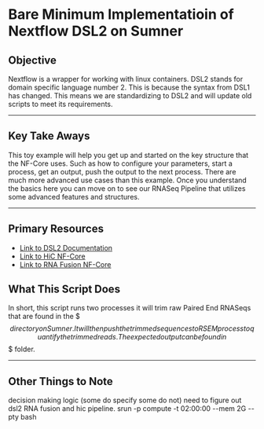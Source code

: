 # Bare Minimum Implementatioin of Nextflow DSL2 on Sumner

## Objective

Nextflow is a wrapper for working with linux containers. DSL2 stands for
domain specific language number 2. This is because the syntax from DSL1 has changed.
This means we are standardizing to DSL2 and will update old scripts to
meet its requirements.
<hr>

## Key Take Aways

This toy example will help you get up and started on the key structure that the
NF-Core uses. Such as how to configure your parameters, start a process, get an output,
push the output to the next process. There are much more advanced use cases
than this example. Once you understand the basics here you can move on to see our RNASeq Pipeline that utilizes some advanced features and structures.
<hr>

## Primary Resources

<ul>
<li><a href="https://www.nextflow.io/docs/latest/dsl2.html">Link to DSL2 Documentation</a></li>
<li><a href="https://github.com/nf-core/hic">Link to HiC NF-Core</a></li>
<li><a href="https://github.com/nf-core/rnafusion">Link to RNA Fusion NF-Core</a></li>
</ul
<hr>

## What This Script Does

In short, this script runs two processes it will trim raw Paired End RNASeqs that
are found in the $$$ directory on Sumner. It will then push the trimmed sequences to
RSEM process to quantify the trimmed reads. The expected output can be found in $$$ folder.
<hr>

## Other Things to Note

decision making logic (some do specify some do not) need to figure out dsl2 RNA fusion and hic pipeline.
srun -p compute -t 02:00:00 --mem 2G --pty bash
